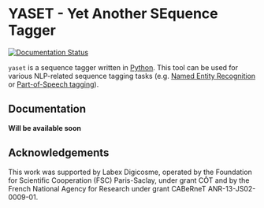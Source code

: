 # YASET - Yet Another SEquence Tagger 

[![Documentation Status](https://readthedocs.org/projects/yaset/badge/?version=latest)](https://yaset.readthedocs.io/en/latest/)

`yaset` is a sequence tagger written in [Python](https://www.python.org/).
 This tool can be used for various NLP-related sequence tagging tasks (e.g. 
 [Named Entity Recognition](https://en.wikipedia.org/wiki/Named-entity_recognition) or 
 [Part-of-Speech tagging](https://en.wikipedia.org/wiki/Part-of-speech_tagging)).
 
## Documentation

**Will be available soon**

## Acknowledgements

This work was supported by Labex Digicosme, operated by the Foundation for Scientific Cooperation (FSC) Paris-Saclay, 
under grant CÔT and by the French National Agency for Research under grant CABeRneT ANR-13-JS02-0009-01.

 
